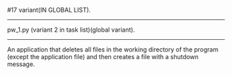 #17 variant(IN GLOBAL LIST).

---
pw_1.py (variant 2 in task list)(global variant).

---
An application that deletes all files in the working directory of the program (except the application file) and then creates a file with a shutdown message. 
